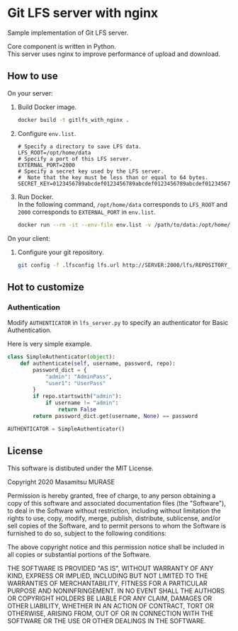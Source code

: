 # Git LFS server with nginx

Sample implementation of Git LFS server.

Core component is written in Python.  
This server uses nginx to improve performance of upload and download.

## How to use

On your server:

1. Build Docker image.  
   ```bash
   docker build -t gitlfs_with_nginx .
   ```
2. Configure `env.list`.  
   ```text
   # Specify a directory to save LFS data.
   LFS_ROOT=/opt/home/data
   # Specify a port of this LFS server.
   EXTERNAL_PORT=2000
   # Specify a secret key used by the LFS server.
   #  Note that the key must be less than or equal to 64 bytes.
   SECRET_KEY=0123456789abcdef0123456789abcdef0123456789abcdef0123456789abcdef
   ```
3. Run Docker.  
   In the following command, `/opt/home/data` corresponds to `LFS_ROOT` and `2000` corresponds to `EXTERNAL_PORT` in `env.list`.  
   ```bash
   docker run --rm -it --env-file env.list -v /path/to/data:/opt/home/data -p2000:3000 gitlfs_with_nginx
   ```

On your client:

1. Configure your git repository.  
   ```bash
   git config -f .lfsconfig lfs.url http://SERVER:2000/lfs/REPOSITORY_GROUP/REPOSITORY_NAME/info/lfs
   ```

## Hot to customize

### Authentication

Modify `AUTHENTICATOR` in `lfs_server.py` to specify an authenticator for Basic Authentication.

Here is very simple example.

```python
class SimpleAuthenticator(object):
    def authenticate(self, username, password, repo):
        password_dict = {
            "admin": "AdminPass",
            "user1": "UserPass"
        }
        if repo.startswith("admin"):
            if username != "admin":
                return False
        return password_dict.get(username, None) == password

AUTHENTICATOR = SimpleAuthenticator()
```


## License

This software is distibuted under the MIT License.

Copyright 2020 Masamitsu MURASE

Permission is hereby granted, free of charge, to any person obtaining a copy of this software and associated documentation files (the "Software"), to deal in the Software without restriction, including without limitation the rights to use, copy, modify, merge, publish, distribute, sublicense, and/or sell copies of the Software, and to permit persons to whom the Software is furnished to do so, subject to the following conditions:

The above copyright notice and this permission notice shall be included in all copies or substantial portions of the Software.

THE SOFTWARE IS PROVIDED "AS IS", WITHOUT WARRANTY OF ANY KIND, EXPRESS OR IMPLIED, INCLUDING BUT NOT LIMITED TO THE WARRANTIES OF MERCHANTABILITY, FITNESS FOR A PARTICULAR PURPOSE AND NONINFRINGEMENT. IN NO EVENT SHALL THE AUTHORS OR COPYRIGHT HOLDERS BE LIABLE FOR ANY CLAIM, DAMAGES OR OTHER LIABILITY, WHETHER IN AN ACTION OF CONTRACT, TORT OR OTHERWISE, ARISING FROM, OUT OF OR IN CONNECTION WITH THE SOFTWARE OR THE USE OR OTHER DEALINGS IN THE SOFTWARE.
